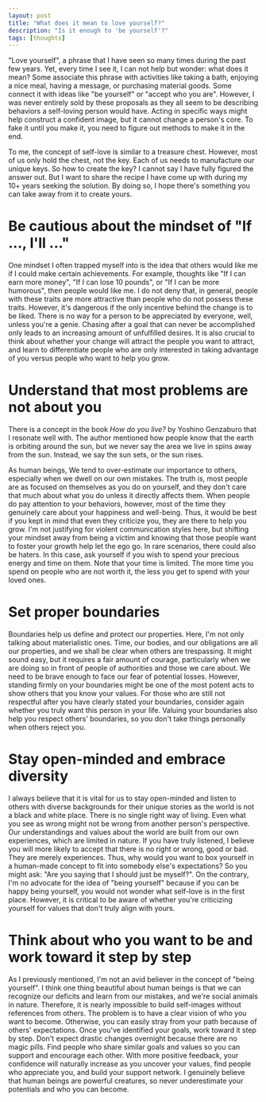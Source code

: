 ```yaml
---
layout: post
title: "What does it mean to love yourself?"
description: "Is it enough to 'be yourself'?"
tags: [thoughts]
---
```


"Love yourself", a phrase that I have seen so many times during the past few years. Yet, every time I see it, I can not help but wonder: what does it mean? Some associate this phrase with activities like taking a bath, enjoying a nice meal, having a message, or purchasing material goods. Some connect it with ideas like "be yourself" or "accept who you are". However, I was never entirely sold by these proposals as they all seem to be describing behaviors a self-loving person would have. Acting in specific ways might help construct a confident image, but it cannot change a person's core. To fake it until you make it, you need to figure out methods to make it in the end. 

To me, the concept of self-love is similar to a treasure chest. However, most of us only hold the chest, not the key. Each of us needs to manufacture our unique keys. So how to create the key? I cannot say I have fully figured the answer out. But I want to share the recipe I have come up with during my 10+ years seeking the solution. By doing so, I hope there's something you can take away from it to create yours.

# Be cautious about the mindset of "If ..., I'll ..." 

One mindset I often trapped myself into is the idea that others would like me if I could make certain achievements. For example, thoughts like "If I can earn more money", "If I can lose 10 pounds", or "If I can be more humorous", then people would like me. I do not deny that, in general, people with these traits are more attractive than people who do not possess these traits. However, it's dangerous if the only incentive behind the change is to be liked. There is no way for a person to be appreciated by everyone, well, unless you're a genie. Chasing after a goal that can never be accomplished only leads to an increasing amount of unfulfilled desires. It is also crucial to think about whether your change will attract the people you want to attract, and learn to differentiate people who are only interested in taking advantage of you versus people who want to help you grow. 

# Understand that most problems are not about you

There is a concept in the book *How do you live?* by Yoshino Genzaburo that I resonate well with. The author mentioned how people know that the earth is orbiting around the sun, but we never say the area we live in spins away from the sun. Instead, we say the sun sets, or the sun rises. 

As human beings, We tend to over-estimate our importance to others, especially when we dwell on our own mistakes. The truth is, most people are as focused on themselves as you do on yourself, and they don't care that much about what you do unless it directly affects them. When people do pay attention to your behaviors, however, most of the time they genuinely care about your happiness and well-being. Thus, it would be best if you kept in mind that even they criticize you, they are there to help you grow. I'm not justifying for violent communication styles here, but shifting your mindset away from being a victim and knowing that those people want to foster your growth help let the ego go. In rare scenarios, there could also be haters. In this case, ask yourself if you wish to spend your precious energy and time on them. Note that your time is limited. The more time you spend on people who are not worth it, the less you get to spend with your loved ones. 

# Set proper boundaries 

Boundaries help us define and protect our properties. Here, I'm not only talking about materialistic ones. Time, our bodies, and our obligations are all our properties, and we shall be clear when others are trespassing. It might sound easy, but it requires a fair amount of courage, particularly when we are doing so in front of people of authorities and those we care about.  We need to be brave enough to face our fear of potential losses. However, standing firmly on your boundaries might be one of the most potent acts to show others that you know your values. For those who are still not respectful after you have clearly stated your boundaries, consider again whether you truly want this person in your life. Valuing your boundaries also help you respect others' boundaries, so you don't take things personally when others reject you.

# Stay open-minded and embrace diversity
 
I always believe that it is vital for us to stay open-minded and listen to others with diverse backgrounds for their unique stories as the world is not a black and white place. There is no single right way of living. Even what you see as wrong might not be wrong from another person's perspective. Our understandings and values about the world are built from our own experiences, which are limited in nature. If you have truly listened, I believe you will more likely to accept that there is no right or wrong, good or bad. They are merely experiences. Thus, why would you want to box yourself in a human-made concept to fit into somebody else's expectations? So you might ask: "Are you saying that I should just be myself?". On the contrary, I'm no advocate for the idea of "being yourself" because if you can be happy being yourself, you would not wonder what self-love is in the first place. However, it is critical to be aware of whether you're criticizing yourself for values that don't truly align with yours.

# Think about who you want to be and work toward it step by step

As I previously mentioned, I'm not an avid believer in the concept of "being yourself". I think one thing beautiful about human beings is that we can recognize our deficits and learn from our mistakes, and we're social animals in nature. Therefore, it is nearly impossible to build self-images without references from others. The problem is to have a clear vision of who you want to become. Otherwise, you can easily stray from your path because of others' expectations. Once you've identified your goals, work toward it step by step. Don't expect drastic changes overnight because there are no magic pills. Find people who share similar goals and values so you can support and encourage each other. With more positive feedback, your confidence will naturally increase as you uncover your values, find people who appreciate you, and build your support network. I genuinely believe that human beings are powerful creatures, so never underestimate your potentials and who you can become.